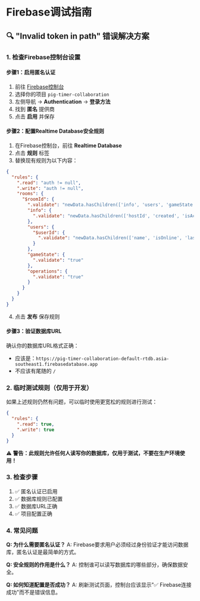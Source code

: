 # Firebase调试指南

## 🔍 "Invalid token in path" 错误解决方案

### 1. 检查Firebase控制台设置

#### 步骤1：启用匿名认证
1. 前往 [Firebase控制台](https://console.firebase.google.com/)
2. 选择你的项目 `pig-timer-collaboration`
3. 左侧导航 → **Authentication** → **登录方法**
4. 找到 **匿名** 提供商
5. 点击 **启用** 并保存

#### 步骤2：配置Realtime Database安全规则
1. 在Firebase控制台，前往 **Realtime Database**
2. 点击 **规则** 标签
3. 替换现有规则为以下内容：

```json
{
  "rules": {
    ".read": "auth != null",
    ".write": "auth != null",
    "rooms": {
      "$roomId": {
        ".validate": "newData.hasChildren(['info', 'users', 'gameState'])",
        "info": {
          ".validate": "newData.hasChildren(['hostId', 'created', 'isActive'])"
        },
        "users": {
          "$userId": {
            ".validate": "newData.hasChildren(['name', 'isOnline', 'lastSeen'])"
          }
        },
        "gameState": {
          ".validate": "true"
        },
        "operations": {
          ".validate": "true"
        }
      }
    }
  }
}
```

4. 点击 **发布** 保存规则

#### 步骤3：验证数据库URL
确认你的数据库URL格式正确：
- 应该是：`https://pig-timer-collaboration-default-rtdb.asia-southeast1.firebasedatabase.app`
- 不应该有尾随的 `/`

### 2. 临时测试规则（仅用于开发）

如果上述规则仍然有问题，可以临时使用更宽松的规则进行测试：

```json
{
  "rules": {
    ".read": true,
    ".write": true
  }
}
```

⚠️ **警告：此规则允许任何人读写你的数据库，仅用于测试，不要在生产环境使用！**

### 3. 检查步骤

1. ✅ 匿名认证已启用
2. ✅ 数据库规则已配置
3. ✅ 数据库URL正确
4. ✅ 项目配置正确

### 4. 常见问题

**Q: 为什么需要匿名认证？**
A: Firebase要求用户必须经过身份验证才能访问数据库，匿名认证是最简单的方式。

**Q: 安全规则的作用是什么？**
A: 控制谁可以读写数据库的哪些部分，确保数据安全。

**Q: 如何知道配置是否成功？**
A: 刷新测试页面，控制台应该显示"✅ Firebase连接成功"而不是错误信息。
